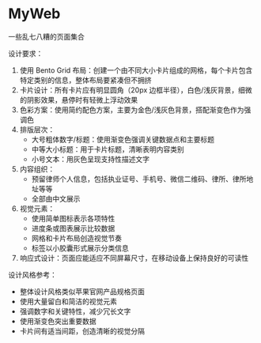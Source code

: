 # MyWeb

一些乱七八糟的页面集合

设计要求：
1. 使用 Bento Grid 布局：创建一个由不同大小卡片组成的网格，每个卡片包含特定类别的信息，整体布局要紧凑但不拥挤
2. 卡片设计：所有卡片应有明显圆角（20px 边框半径），白色/浅灰背景，细微的阴影效果，悬停时有轻微上浮动效果
3. 色彩方案：使用简约配色方案，主要为金色/浅灰色背景，搭配渐变色作为强调色
4. 排版层次：
   - 大号粗体数字/标题：使用渐变色强调关键数据点和主要标题
   - 中等大小标题：用于卡片标题，清晰表明内容类别
   - 小号文本：用灰色呈现支持性描述文字
5. 内容组织：
   - 预留律师个人信息，包括执业证号、手机号、微信二维码、律所、律所地址等等
   - 全部由中文展示
6. 视觉元素：
   - 使用简单图标表示各项特性
   - 进度条或图表展示比较数据
   - 网格和卡片布局创造视觉节奏
   - 标签以小胶囊形式展示分类信息
7. 响应式设计：页面应能适应不同屏幕尺寸，在移动设备上保持良好的可读性

设计风格参考：
- 整体设计风格类似苹果官网产品规格页面
- 使用大量留白和简洁的视觉元素
- 强调数字和关键特性，减少冗长文字
- 使用渐变色突出重要数据
- 卡片间有适当间距，创造清晰的视觉分隔